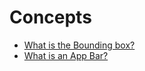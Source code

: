 # Concepts

* [What is the Bounding box?](../../../core-building-blocks/gestures/what-is-the-bounding-box.md)
* [What is an App Bar?](../../../core-building-blocks/gestures/what-is-an-app-bar.md)

